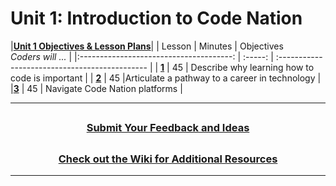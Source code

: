 # Unit 1: Introduction to Code Nation
|[**Unit 1  Objectives & Lesson Plans**](https://docs.google.com/document/d/10Axfa8CFh4gkyFWSQc0UACaB-tFJ14h4osrGkAW1VMg/edit)|
|                                                    Lesson                                                     | Minutes | Objectives <br> _Coders will ..._            |
|:--------------------------------------: | :-----: | :--------------------------------------------- |
| [**1**](https://docs.google.com/presentation/d/18x4zsIz0MKsSQeMzi1hJQ2xxSq3I7HodC3uzAl3eydc/edit?usp=sharing) |   45    | Describe why learning how to code is important |
| [**2**](https://docs.google.com/presentation/d/1CROSrI0K76437bRe_lpA5ndj4MtZj1x4pJ2kYeijb1M/edit?usp=sharing) |   45    |Articulate a pathway to a career in technology  |
|[**3**](https://docs.google.com/presentation/d/13xZrstgeCiERId8BnR8HHy4LGbGZDeSEct4tl79pdXI/edit?usp=sharing) |   45    |    Navigate Code Nation platforms |

---
## <h3 align="center"><a href="https://docs.google.com/forms/d/e/1FAIpQLSc4oUNSthmU63TqlzUOOWd3buX3tGVIPRNDm0tsLB_nOONRLQ/viewform">Submit Your Feedback and Ideas</a></h3>

## <h3 align="center"><a href="https://github.com/itscodenation/curriculum-21-22/wiki">Check out the Wiki for Additional Resources</a></h3>

---
